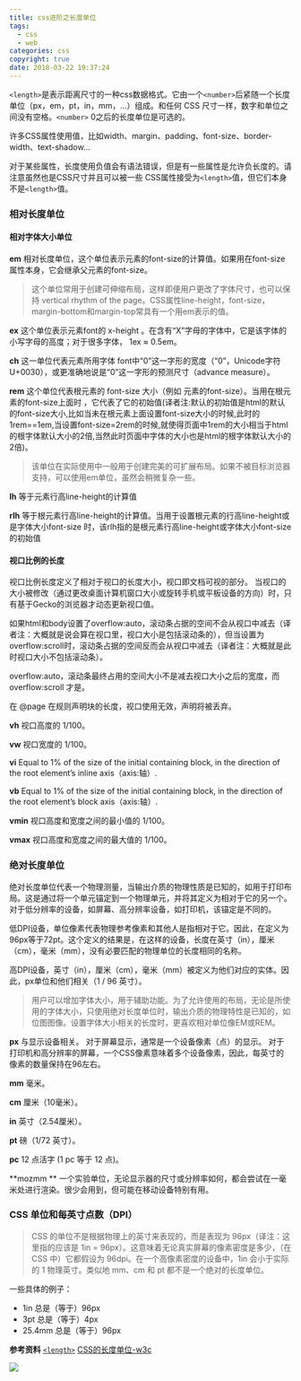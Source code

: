 ```yaml
---
title: css进阶之长度单位
tags:
  - css
  - web
categories: css
copyright: true
date: 2018-03-22 19:37:24
---
```

`<length>`是表示距离尺寸的一种css数据格式。它由一个` <number> `后紧随一个长度单位（px，em，pt，in，mm，...）组成。和任何 CSS 尺寸一样，数字和单位之间没有空格。`<number>` 0之后的长度单位是可选的。

许多CSS属性使用<length>值，比如width、margin、padding、font-size、border-width、text-shadow...

对于某些属性，长度使用负值会有语法错误，但是有一些属性是允许负长度的。请注意虽然<percentage>也是CSS尺寸并且可以被一些 CSS属性接受为`<length>`值，但它们本身不是`<length>`值。
<!--more-->

### 相对长度单位
#### 相对字体大小单位

**em**
相对长度单位，这个单位表示元素的font-size的计算值。如果用在font-size 属性本身，它会继承父元素的font-size。
> 这个单位常用于创建可伸缩布局，这样即便用户更改了字体尺寸，也可以保持 vertical rhythm of the page。CSS属性line-height，font-size，margin-bottom和margin-top常具有一个用em表示的值。

**ex**
这个单位表示元素font的 x-height 。在含有“X”字母的字体中，它是该字体的小写字母的高度；对于很多字体， 1ex ≈ 0.5em。

**ch**
这一单位代表元素所用字体 font中“0”这一字形的宽度（“0”，Unicode字符U+0030），或更准确地说是“0”这一字形的预测尺寸（advance measure）。

**rem**
这个单位代表根元素的 font-size 大小（例如 <html> 元素的font-size）。当用在根元素的font-size上面时 ，它代表了它的初始值(译者注:默认的初始值是html的默认的font-size大小,比如当未在根元素上面设置font-size大小的时候,此时的1rem==1em,当设置font-size=2rem的时候,就使得页面中1rem的大小相当于html的根字体默认大小的2倍,当然此时页面中字体的大小也是html的根字体默认大小的2倍)。
> 该单位在实际使用中一般用于创建完美的可扩展布局。如果不被目标浏览器支持，可以使用em单位，虽然会稍微复杂一些。

**lh**
等于元素行高line-height的计算值

**rlh**
等于根元素行高line-height的计算值。当用于设置根元素的行高line-height或是字体大小font-size 时，该rlh指的是根元素行高line-height或字体大小font-size 的初始值

#### 视口比例的长度
视口比例长度定义了相对于视口的长度大小，视口即文档可视的部分。 当视口的大小被修改（通过更改桌面计算机窗口大小或旋转手机或平板设备的方向）时，只有基于Gecko的浏览器才动态更新视口值。

如果html和body设置了overflow:auto，滚动条占据的空间不会从视口中减去（译者注：大概就是说会算在视口里，视口大小是包括滚动条的），但当设置为overflow:scroll时，滚动条占据的空间反而会从视口中减去（译者注：大概就是此时视口大小不包括滚动条）。

overflow:auto，滚动条最终占用的空间大小不是减去视口大小之后的宽度，而 overflow:scroll 才是。

在 @page 在规则声明块的长度，视口使用无效，声明将被丢弃。

**vh**
视口高度的 1/100。

**vw**
视口宽度的 1/100。

**vi**
Equal to 1% of the size of the initial containing block, in the direction of the root element’s inline axis（axis:轴）.

**vb**
Equal to 1% of the size of the initial containing block, in the direction of the root element’s block axis（axis:轴）.

**vmin**
视口高度和宽度之间的最小值的 1/100。

**vmax**
视口高度和宽度之间的最大值的 1/100。


### 绝对长度单位
绝对长度单位代表一个物理测量，当输出介质的物理性质是已知的，如用于打印布局。这是通过将一个单元锚定到一个物理单元，并将其定义为相对于它的另一个。对于低分辨率的设备，如屏幕、高分辨率设备，如打印机，该锚定是不同的。

低DPI设备，单位像素代表物理参考像素和其他人是指相对于它。因此，在定义为96px等于72pt。这个定义的结果是，在这样的设备，长度在英寸（in），厘米（cm），毫米（mm），没有必要匹配的物理单位的长度相同的名称。

高DPI设备，英寸（in），厘米（cm），毫米（mm）被定义为他们对应的实体。因此，px单位和他们相关（1 / 96 英寸）。

> 用户可以增加字体大小，用于辅助功能。为了允许使用的布局，无论是所使用的字体大小，只使用绝对长度单位时，输出介质的物理特性是已知的，如位图图像。设置字体大小相关的长度时，更喜欢相对单位像EM或REM。

**px**
与显示设备相关。
对于屏幕显示，通常是一个设备像素（点）的显示。
对于打印机和高分辨率的屏幕，一个CSS像素意味着多个设备像素，因此，每英寸的像素的数量保持在96左右。

**mm**
毫米。

**cm**
厘米（10毫米）。

**in**
英寸（2.54厘米）。

**pt**
磅（1/72 英寸）。

**pc**
12 点活字 (1 pc 等于 12 点)。

**mozmm **
一个实验单位，无论显示器的尺寸或分辨率如何，都会尝试在一毫米处进行渲染。很少会用到，但可能在移动设备特别有用。

### CSS 单位和每英寸点数（DPI）

> CSS 的单位不是根据物理上的英寸来表现的，而是表现为 96px（译注：这里指的应该是 1in = 96px）。这意味着无论真实屏幕的像素密度是多少，（在 CSS 中）它都假设为 96dpi。在一个高像素密度的设备中，1in 会小于实际的 1 物理英寸。类似地 mm、cm 和 pt 都不是一个绝对的长度单位。

一些具体的例子：

* 1in 总是（等于）96px
* 3pt 总是（等于）4px
* 25.4mm 总是（等于）96px

**参考资料**
[`<length>`](https://developer.mozilla.org/zh-CN/docs/Web/CSS/length#px)
[CSS的长度单位-w3c](https://www.w3cplus.com/css/the-lengths-of-css.html)


![](http://oankigr4l.bkt.clouddn.com/wexin.png)
